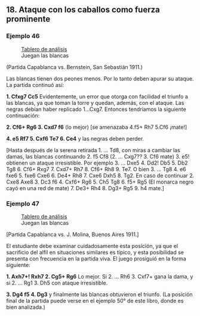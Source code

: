 ## 18. Ataque con los caballos como fuerza prominente

### Ejemplo 46

<figure>
    <chess-board
        position="4r2r/p1pb1ppk/2ppn2p/1q3N1N/4PPP1/1P2Q3/4R2P/2R3K1 w - - 0 1"
        orientation="white">
    </chess-board>
    <figcaption>
    <a href="https://lichess.org/analysis/4r2r/p1pb1ppk/2ppn2p/1q3N1N/4PPP1/1P2Q3/4R2P/2R3K1_w_-_-_0_1?color=white">Tablero de análisis</a>
    <br>
    Juegan las blancas
    </figcaption>
</figure>

(Partida Capablanca vs. Bernstein, San Sebastián 1911.)

Las blancas tienen dos peones menos. Por lo tanto deben apurar su
ataque. La partida continuó así:

**1. Cfxg7 Cc5**
Evidentemente, un error que otorga con facilidad el triunfo a las blancas, ya que
toman la torre y quedan, además, con el ataque. Las negras debían haber replicado
1…Cxg7. Entonces tendríamos la siguiente continuación:

**2. Cf6+ Rg6 3. Cxd7 f6** (lo mejor) [se amenazaba 4.f5+ Rh7 5.Cf6 ¡mate!]

**4. e5 Rf7 5. Cxf6 Te7 6. Ce4** y las negras deben perder.

[Hasta después de la serena retirada 1. … Td8, con miras a cambiar las
damas, las blancas continuando 2. f5 Cf8 (2. … Cxg7?? 3. Cf6 mate) 3. e5!
obtienen un ataque irresistible. Por ejemplo 3. … Dxe5 4. Dd2! Db5 5. Db2
Tg8 6. Cf6+ Rxg7 7. Cxd7+ Rh7 8. Cf6+ Rh8 9. Te7. O bien 3. … Tg8 4. e6
fxe6 5. fxe6 Cxe6 6. De4+ Rh8 7. Cxe6 Dxh5 8. Tg2. En caso de continuar 2.
Cxe8 Axe8 3. Dc3 f6 4. Cxf6+ Rg6 5. Ch5 Tg8 6. f5+ Rg5 (El monarca negro
cayó en una red de mate) 7. De3+ Rh4 8. Dg3+ Rg5 9. h4 mate.]

### Ejemplo 47

<figure>
    <chess-board
        position="r1bq1rk1/pp2nppp/4p3/2n5/8/2NBPN2/PP3PPP/R2Q1RK1 w - - 0 1"
        orientation="white">
    </chess-board>
    <figcaption>
    <a href="https://lichess.org/analysis/r1bq1rk1/pp2nppp/4p3/2n5/8/2NBPN2/PP3PPP/R2Q1RK1_w_-_-_0_1?color=white">Tablero de análisis</a>
    <br>
    Juegan las blancas
    </figcaption>
</figure>

[Partida Capablanca vs. J. Molina, Buenos Aires 1911.]

El estudiante debe examinar cuidadosamente esta posición, ya que el sacrificio
del alfil en situaciones similares es típico, y esta posibilidad se presenta con
frecuencia en la partida viva. El juego prosiguió en la forma siguiente:

**1. Axh7+! Rxh7 2. Cg5+ Rg6**
Lo mejor. Si 2. … Rh6 3. Cxf7+ gana la dama, y si 2. … Rg1 3. Dh5 con ataque
irresistible.

**3. Dg4 f5 4. Dg3** y finalmente las blancas obtuvieron el triunfo. (La posición final
de la partida puede verse en el ejemplo 50° de este libro, donde es bien analizada.)

